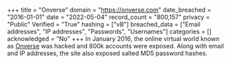 +++
title = "Onverse"
domain = "https://onverse.com"
date_breached = "2016-01-01"
date = "2022-05-04"
record_count = "800,157"
privacy = "Public"
Verified = "True"
hashing = ["vB"]
breached_data = ["Email addresses", "IP addresses", "Passwords", "Usernames"]
categories = []
acknowledged = "No"
+++
In January 2016, the online virtual world known as <a href="http://www.onverse.com" target="_blank" rel="noopener">Onverse</a> was hacked and 800k accounts were exposed. Along with email and IP addresses, the site also exposed salted MD5 password hashes.
